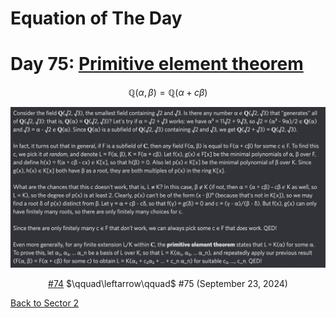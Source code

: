 # Equation of The Day

# Day 75: [Primitive element theorem](https://en.wikipedia.org/wiki/Primitive_element_theorem)

$$\mathbb Q(\alpha,\beta)=\mathbb Q(\alpha+c\beta)$$

<picture><img alt="Day 75" src="0075.png"></picture>

<center><a href="0074.html">#74</a> $\qquad\leftarrow\qquad$ #75 (September 23, 2024)</center>

[Back to Sector 2](../64-127.md)

<script data-goatcounter="https://zswu.goatcounter.com/count" async src="//gc.zgo.at/count.js"></script>
<script src="https://utteranc.es/client.js" repo="12AbBa/eotd" issue-term="pathname" theme="github-light" crossorigin="anonymous" async> </script>